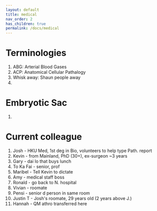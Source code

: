 ```yaml
---
layout: default
title: medical
nav_order: 2
has_children: true
permalink: /docs/medical
---
```

# Terminologies
1. ABG: Arterial Blood Gases
2. ACP: Anatomical Cellular Pathalogy
3. Whisk away: Shaun people away
4. 

# Embryotic Sac
1. 

# Current colleague
1. Josh - HKU Med, 1st deg in Bio, volunteers to help type Path. report
2. Kevin - from Mainland, PhD (30+), ex-surgeon ~3 years
3. Gary - dai lo that buys lunch
4. To Ka Fai - senior, prof
5. Maribel - Tell Kevin to dictate
6. Amy - medical staff boss
7. Ronald - go back to N. hospital
8. Vivian - roomate
9. Pensi - senior d person in same room
10. Justin T - Josh's roomate, 29 years old (2 years above J.)
11. Hannah - QM athro transferred here

# 




